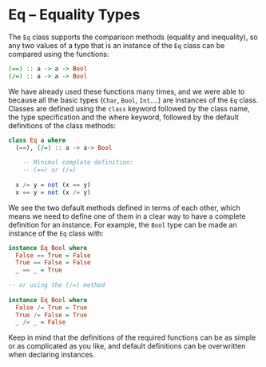 # Eq – Equality Types

The `Eq` class supports the comparison methods \(equality and inequality\), so any two values of a type that is an instance of the `Eq` class can be compared using the functions:

```haskell
(==) :: a -> a -> Bool
(/=) :: a -> a -> Bool
```

We have already used these functions many times, and we were able to because all the basic types \(`Char`, `Bool`, `Int`....\) are instances of the `Eq` class. Classes are defined using the `class` keyword followed by the class name, the type specification and the where keyword, followed by the default definitions of the class methods:

```haskell
class Eq a where
  (==), (/=) :: a -> a-> Bool
  
    -- Minimal complete definition:
    -- (==) or (/=)
    
  x /= y = not (x == y)
  x == y = not (x /= y)
```

We see the two default methods defined in terms of each other, which means we need to define one of them in a clear way to have a complete definition for an instance. For example, the `Bool` type can be made an instance of the `Eq` class with:

```haskell
instance Eq Bool where
  False == True = False
  True == False = False
  _ == _ = True
  
-- or using the (/=) method
    
instance Eq Bool where
  False /= True = True
  True /= False = True
  _ /= _ = False
```

Keep in mind that the definitions of the required functions can be as simple or as complicated as you like, and default definitions can be overwritten when declaring instances.


